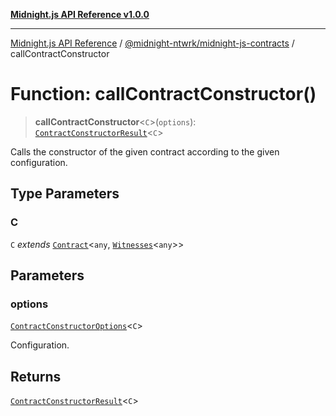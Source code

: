 [**Midnight.js API Reference v1.0.0**](../../../README.md)

***

[Midnight.js API Reference](../../../packages.md) / [@midnight-ntwrk/midnight-js-contracts](../README.md) / callContractConstructor

# Function: callContractConstructor()

> **callContractConstructor**\<`C`\>(`options`): [`ContractConstructorResult`](../type-aliases/ContractConstructorResult.md)\<`C`\>

Calls the constructor of the given contract according to the given configuration.

## Type Parameters

### C

`C` *extends* [`Contract`](../../midnight-js-types/interfaces/Contract.md)\<`any`, [`Witnesses`](../../midnight-js-types/type-aliases/Witnesses.md)\<`any`\>\>

## Parameters

### options

[`ContractConstructorOptions`](../type-aliases/ContractConstructorOptions.md)\<`C`\>

Configuration.

## Returns

[`ContractConstructorResult`](../type-aliases/ContractConstructorResult.md)\<`C`\>
